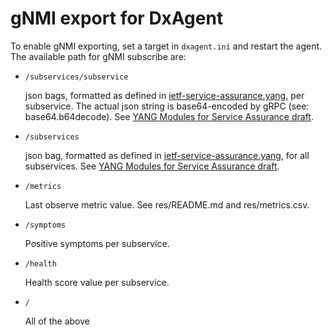 # gNMI export for DxAgent

To enable gNMI exporting, set a target in `dxagent.ini` and restart the agent.
The available path for gNMI subscribe are:

* `/subservices/subservice`

   json bags, formatted as defined in [ietf-service-assurance.yang](https://github.com/ekorian/dxagent/blob/master/yang/ietf-service-assurance.yang),
   per subservice. The actual json string is base64-encoded by gRPC
   (see: base64.b64decode).
   See [YANG Modules for Service Assurance draft](https://tools.ietf.org/html/draft-claise-opsawg-service-assurance-yang-04).
   
* `/subservices`

   json bag, formatted as defined in [ietf-service-assurance.yang](https://github.com/ekorian/dxagent/blob/master/yang/ietf-service-assurance.yang),
   for all subservices. 
   See [YANG Modules for Service Assurance draft](https://tools.ietf.org/html/draft-claise-opsawg-service-assurance-yang-04).   
   
* `/metrics`

   Last observe metric value. See res/README.md and res/metrics.csv.
   
* `/symptoms`

   Positive symptoms per subservice.
   
* `/health`

   Health score value per subservice.
   
* `/`

   All of the above


